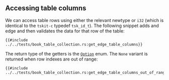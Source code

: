 ## Accessing table columns

We can access table rows using either the relevant newtype or `i32` (which is identical to the `tskit-c` typedef `tsk_id_t`).
The following snippet adds and edge and then validates the data for that row of the table:

```rust, noplaygound, ignore
{{#include ../../tests/book_table_collection.rs:get_edge_table_columns}}
```

The return type of the getters is the [`Option`](https://doc.rust-lang.org/std/option/enum.Option.html) enum. The `None` variant is returned when row indexes are out of range:

```rust, noplaygound, ignore
{{#include ../../tests/book_table_collection.rs:get_edge_table_columns_out_of_range}}
```
